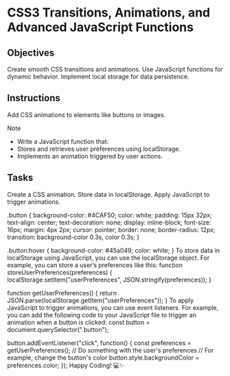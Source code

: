 # CSS3 Transitions, Animations, and Advanced JavaScript Functions

## Objectives

Create smooth CSS transitions and animations.
Use JavaScript functions for dynamic behavior.
Implement local storage for data persistence.

## Instructions
Add CSS animations to elements like buttons or images.

>[!NOTE]
> - Write a JavaScript function that:
> - Stores and retrieves user preferences using localStorage.
> - Implements an animation triggered by user actions.

## Tasks

Create a CSS animation.
Store data in localStorage.
Apply JavaScript to trigger animations.


.button {
  background-color: #4CAF50;
  color: white;
  padding: 15px 32px;
  text-align: center;
  text-decoration: none;
  display: inline-block;
  font-size: 16px;
  margin: 4px 2px;
  cursor: pointer;
  border: none;
  border-radius: 12px;
  transition: background-color 0.3s, color 0.3s;
}

.button:hover {
  background-color: #45a049;
  color: white;
}
To store data in localStorage using JavaScript, you can use the localStorage object. For example, you can store a user’s preferences like this:
function storeUserPreferences(preferences) {
  localStorage.setItem("userPreferences", JSON.stringify(preferences));
}

function getUserPreferences() {
  return JSON.parse(localStorage.getItem("userPreferences"));
}
To apply JavaScript to trigger animations, you can use event listeners. For example, you can add the following code to your JavaScript file to trigger an animation when a button is clicked:
const button = document.querySelector(".button");

button.addEventListener("click", function() {
  const preferences = getUserPreferences();
  // Do something with the user's preferences
  // For example, change the button's color
  button.style.backgroundColor = preferences.color;
});
Happy Coding! 💻✨
